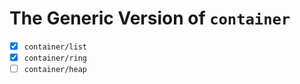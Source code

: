# The Generic Version of `container`

+ [x] `container/list`
+ [x] `container/ring`
+ [ ] `container/heap`